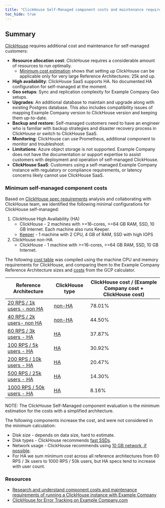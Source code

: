 ```yaml
---
title: "ClickHouse Self-Managed component costs and maintenance requirements"
toc_hide: true
---
```


## Summary

[ClickHouse](https://clickhouse.com/) requires additional cost and maintenance for self-managed customers:

- **Resource allocation cost**: ClickHouse requires a considerable amount of resources to run optimally.
  - [Minimum cost estimation](#minimum-self-managed-component-costs) shows that setting up ClickHouse can be applicable only for very large Reference Architectures: 25k and up.
- **High availability**: ClickHouse SaaS supports HA. No documented HA configuration for self-managed at the moment.
- **Geo setups**: Sync and replication complexity for Example Company Geo setups.
- **Upgrades**: An additional database to maintain and upgrade along with existing Postgres database. This also includes compatibility issues of mapping Example Company version to ClickHouse version and keeping them up-to-date.
- **Backup and restore:** Self-managed customers need to have an engineer who is familiar with backup strategies and disaster recovery process in ClickHouse or switch to ClickHouse SaaS.
- **Monitoring**: ClickHouse can use Prometheus, additional component to monitor and troubleshoot.
- **Limitations**: Azure object storage is not supported. Example Company does not have the documentation or support expertise to assist customers with deployment and operation of self-managed ClickHouse.
- **ClickHouse SaaS**: Customers using a self-managed Example Company instance with regulatory or compliance requirements, or latency concerns likely cannot use ClickHouse SaaS.

### Minimum self-managed component costs

Based on [ClickHouse spec requirements](https://example_company.com/example_company-com/www-example_company-com/-/issues/14384#note_1307456092) analysis
and collaborating with ClickHouse team, we identified the following minimal configurations for ClickHouse self-managed:

1. ClickHouse High Availability (HA)
    - ClickHouse - 2 machines with >=16-cores, >=64 GB RAM, SSD, 10 GB Internet. Each machine also runs Keeper.
    - [Keeper](https://clickhouse.com/docs/en/guides/sre/keeper/clickhouse-keeper) - 1 machine with 2 CPU, 4 GB of RAM, SSD with high IOPS
1. ClickHouse non-HA
    - ClickHouse - 1 machine with >=16-cores, >=64 GB RAM, SSD, 10 GB Internet.

The following [cost table](https://example_company.com/example_company-com/www-example_company-com/-/issues/14384#note_1324085466) was compiled using the machine CPU and memory requirements for ClickHouse, and comparing them to the
Example Company Reference Architecture sizes and [costs](https://docs.example_company.com/ee/administration/reference_architectures/index.html#cost-calculator-templates) from the GCP calculator.

| Reference Architecture  | ClickHouse type | ClickHouse cost / (Example Company cost + ClickHouse cost) |
|-------------|-----------------|-----------------------------------|
| [20 RPS / 1k users - non HA](https://cloud.google.com/products/calculator#id=a6d6a94a-c7dc-4c22-85c4-7c5747f272ed) | [non-HA](https://cloud.google.com/products/calculator#id=9af5359e-b155-451c-b090-5f0879bb591e)          | 78.01%                            |
| [40 RPS / 2k users- non HA](https://cloud.google.com/products/calculator#id=0d3aff1f-ea3d-43f9-aa59-df49d27c35ca) | [non-HA](https://cloud.google.com/products/calculator#id=9af5359e-b155-451c-b090-5f0879bb591e)          | 44.50%                            |
| [60 RPS / 3k users - HA](https://cloud.google.com/products/calculator/#id=15fc2bd9-5b1c-479d-bc46-d5ce096b8107)     | [HA](https://cloud.google.com/products/calculator#id=9909f5af-d41a-4da2-b8cc-a0347702a823)              | 37.87%                            |
| [100 RPS / 5k users - HA](https://cloud.google.com/products/calculator/#id=9a798136-53f2-4c35-be43-8e1e975a6663)     | [HA](https://cloud.google.com/products/calculator#id=9909f5af-d41a-4da2-b8cc-a0347702a823)              | 30.92%                           |
| [200 RPS / 10k users - HA](https://cloud.google.com/products/calculator#id=cbe61840-31a1-487f-88fa-631251c2fde5)   | [HA](https://cloud.google.com/products/calculator#id=9909f5af-d41a-4da2-b8cc-a0347702a823)              | 20.47%                            |
| [500 RPS / 25k users - HA](https://cloud.google.com/products/calculator#id=b4b8b587-508a-4433-adc8-dc506bbe924f)    | [HA](https://cloud.google.com/products/calculator#id=9909f5af-d41a-4da2-b8cc-a0347702a823)              | 14.30%                            |
| [1000 RPS / 50k users - HA](https://cloud.google.com/products/calculator/#id=48b4d817-d6cd-44b8-b069-0ba9a5d123ea)    | [HA](https://cloud.google.com/products/calculator#id=9909f5af-d41a-4da2-b8cc-a0347702a823)              | 8.16%                            |

NOTE:
The ClickHouse Self-Managed component evaluation is the minimum estimation for the costs
with a simplified architecture.

The following components increase the cost, and were not considered in the minimum calculation:

- Disk size - depends on data size, hard to estimate.
- Disk types - ClickHouse recommends [fast SSDs](https://clickhouse.com/docs/ru/operations/tips#storage-subsystem).
- Network usage - ClickHouse recommends using [10 GB network, if possible](https://clickhouse.com/docs/en/operations/tips#network).
- For HA we sum minimum cost across all reference architectures from 60 RPS / 3k users to 1000 RPS / 50k users, but HA specs tend to increase with user count.

### Resources

- [Research and understand component costs and maintenance requirements of running a ClickHouse instance with Example Company](https://example_company.com/example_company-com/www-example_company-com/-/issues/14384)
- [ClickHouse for Error Tracking on Example Company.com](https://example_company.com/example_company-com/gl-infra/readiness/-/blob/master/library/database/clickhouse/index.md)
